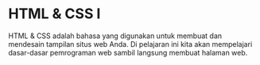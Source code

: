 # HTML & CSS I

HTML & CSS adalah bahasa yang digunakan untuk membuat dan mendesain tampilan situs web Anda. Di pelajaran ini kita akan mempelajari dasar-dasar pemrograman web sambil langsung membuat halaman web.
